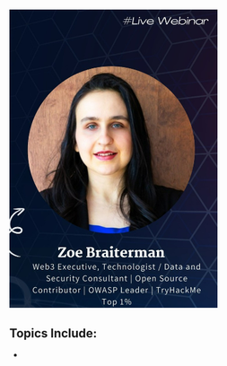 #

![](https://github.com/zbraiterman/blog/blob/main/images/securzy-webinars.png)

## Topics Include:

* []()
